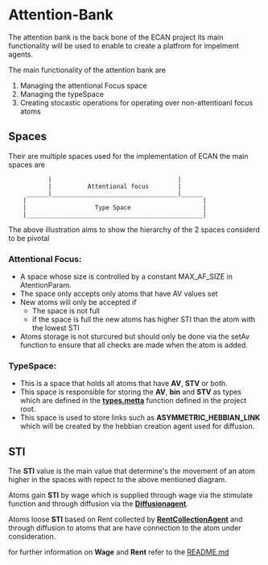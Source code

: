 # Attention-Bank

The attention bank is the back bone of the ECAN project its main functionality
will be used to enable to create a platfrom for impelment agents.

The main functionality of the attention bank are
1. Managing the attentional Focus space
2. Managing the typeSpace
3. Creating stocastic operations for operating over non-attentioanl focus atoms

## Spaces

Their are multiple spaces used for the implementation of ECAN the main spaces are

```         ___________________________________
           |                                   |
           |          Attentional focus        |
     ______|___________________________________|______
    |                                                 |
    |                   Type Space                    |
    |_________________________________________________|
```

The above illustration aims to show the hierarchy of the 2 spaces considerd to 
be pivotal

### **Attentional Focus**:
- A space whose size is controlled by a constant MAX_AF_SIZE in AtentionParam.
- The space only accepts only atoms that have AV values set
- New atoms will only be accepted if
    - The space is not full
    - if the space is full the new atoms has higher STI than the atom with the
    lowest STI
- Atoms storage is not sturcured but should only be done via the setAv function
to ensure that all checks are made when the atom is added.
 

### **TypeSpace**:
- This is a space that holds all atoms that have **AV**, **STV** or both.
- This space is responsible for storing the **AV**, **bin** and **STV** as types which
are defined in the **[types.metta](../../types.metta)** function defined in the project root.
- This space is used to store links such as **ASYMMETRIC_HEBBIAN_LINK** which 
will be created by the hebbian creation agent used for diffusion.

## STI

The **STI** value is the main value that determine's the movement of an atom
higher in the spaces with repect to the above mentioned diagram.

Atoms gain **STI** by wage which is supplied through wage via the stimulate function
and through diffusion via the [**Diffusionagent**](../attention/agents/mettaAgents/ImportanceDiffusionAgent).

Atoms loose **STI** based on Rent collected by [**RentCollectionAgent**](../attention/agents/mettaAgents/RentCollectionAgent) and through 
diffusion to atoms that are have connection to the atom under consideration.

for further information on **Wage** and **Rent** refer to the [README.md](bank/README.md)
